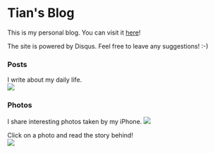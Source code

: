 # Tian's Blog

This is my personal blog. You can visit it [here][1]!  

The site is powered by Disqus. Feel free to leave any suggestions! :-)

### Posts
I write about my daily life.  
![][article]

### Photos
I share interesting photos taken by my iPhone.
![][photo]

Click on a photo and read the story behind!  
![][detail]

[1]: http://tianwang.gift

[article]: ./preview/1.jpg
[photo]: ./preview/2.jpg
[detail]: ./preview/3.jpg